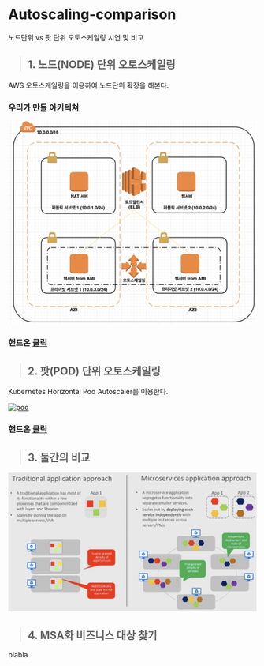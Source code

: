 # Autoscaling-comparison
노드단위 vs 팟 단위 오토스케일링 시연 및 비교

> ## 1. 노드(NODE) 단위 오토스케일링

AWS 오토스케일링을 이용하여 노드단위 확장을 해본다.

### 우리가 만들 아키텍쳐
[![aws](doc/architecture.png)]()

### 핸드온 [클릭](doc/1.node-scale.md)


> ## 2. 팟(POD) 단위 오토스케일링

Kubernetes Horizontal Pod Autoscaler를 이용한다.


[![pod](https://d33wubrfki0l68.cloudfront.net/4fe1ef7265a93f5f564bd3fbb0269ebd10b73b4e/1775d/images/docs/horizontal-pod-autoscaler.svg)]()

### 핸드온 [클릭](doc/2.pod-scale.md)


> ## 3. 둘간의 비교

[![vs](doc/node-vs-pod.png)]()


> ## 4. MSA화 비즈니스 대상 찾기

blabla
